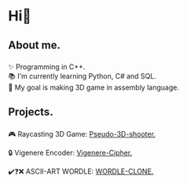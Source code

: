 <h1 align="left">Hi👋</h1>

###

<h2 align="left">About me.</h2>

###

<p align="left">✨ Programming in C++.<br>📚 I'm currently learning Python, C# and SQL.<br>🎯 My goal is making 3D game in assembly language.</p>

###

<h2 align="left">Projects.</h2>

###

<p align="left">🎮 Raycasting 3D Game: <a href="https://github.com/Waveus/Pseudo-3D-Shooter/tree/main?tab=readme-ov-file">Pseudo-3D-shooter.</a>
<p align="left">🔒 Vigenere Encoder: <a href="https://github.com/Waveus/Vigenere-Cipher">Vigenere-Cipher.</a>
<p align="left">✔️❓❌ ASCII-ART WORDLE: <a href="https://github.com/Waveus/Wordle-Clone">WORDLE-CLONE.</a>
  
###
